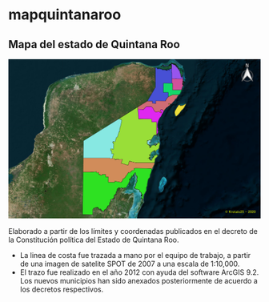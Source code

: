 # mapquintanaroo

## Mapa del estado de Quintana Roo

![Mapa](Mapa1.png)


Elaborado a partir de los límites y coordenadas publicados en el decreto de la Constitución política del Estado de Quintana Roo.
- La linea de costa fue trazada a mano por el equipo de trabajo, a partir de una imagen de satelite SPOT de 2007 a una escala de 1:10,000. 
- El trazo fue realizado en el año 2012 con ayuda del software ArcGIS 9.2. Los nuevos municipios han sido anexados posteriormente de acuerdo a los decretos respectivos.
